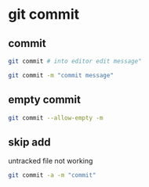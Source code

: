 # git commit

## commit

```zsh
git commit # into editor edit message"

git commit -m "commit message"
```

## empty commit

```zsh
git commit --allow-empty -m
```

## skip add

untracked file not working

```zsh
git commit -a -m "commit"
```
